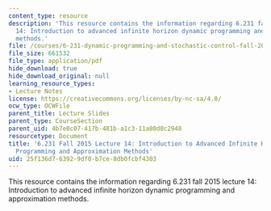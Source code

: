 ```yaml
---
content_type: resource
description: 'This resource contains the information regarding 6.231 fall 2015 lecture
  14: Introduction to advanced infinite horizon dynamic programming and approximation
  methods.'
file: /courses/6-231-dynamic-programming-and-stochastic-control-fall-2015/25f136d763929df0b7ce8db0fcbf4303_MIT6_231F15_Lec14.pdf
file_size: 661532
file_type: application/pdf
hide_download: true
hide_download_original: null
learning_resource_types:
- Lecture Notes
license: https://creativecommons.org/licenses/by-nc-sa/4.0/
ocw_type: OCWFile
parent_title: Lecture Slides
parent_type: CourseSection
parent_uid: 4b7e0c07-417b-481b-a1c3-11a80d8c2948
resourcetype: Document
title: '6.231 Fall 2015 Lecture 14: Introduction to Advanced Infinite Horizon Dynamic
  Programming and Approximation Methods'
uid: 25f136d7-6392-9df0-b7ce-8db0fcbf4303
---
```

This resource contains the information regarding 6.231 fall 2015 lecture 14: Introduction to advanced infinite horizon dynamic programming and approximation methods.